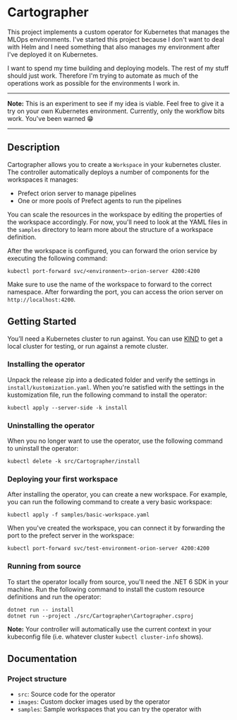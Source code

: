 # Cartographer

This project implements a custom operator for Kubernetes that manages the MLOps environments.
I've started this project because I don't want to deal with Helm and I need something that also manages my
environment after I've deployed it on Kubernetes.

I want to spend my time building and deploying models. The rest of my stuff should just work. Therefore I'm trying
to automate as much of the operations work as possible for the environments I work in.

------------------------------------------------------------------------------------------------------------------------

**Note:** This is an experiment to see if my idea is viable. Feel free to give it a try on your own Kubernetes environment. 
Currently, only the workflow bits work. You've been warned :grin:

------------------------------------------------------------------------------------------------------------------------

## Description

Cartographer allows you to create a `Workspace` in your kubernetes cluster. The controller automatically deploys 
a number of components for the workspaces it manages:

- Prefect orion server to manage pipelines
- One or more pools of Prefect agents to run the pipelines

You can scale the resources in the workspace by editing the properties of the workspace accordingly.
For now, you'll need to look at the YAML files in the `samples` directory to learn more about
the structure of a workspace definition.

After the workspace is configured, you can forward the orion service by executing the following command:

```
kubectl port-forward svc/<environment>-orion-server 4200:4200
```

Make sure to use the name of the workspace to forward to the correct namespace. 
After forwarding the port, you can access the orion server on `http://localhost:4200`.

## Getting Started

You’ll need a Kubernetes cluster to run against. You can use [KIND](https://sigs.k8s.io/kind) to get a local cluster
for testing, or run against a remote cluster. 

### Installing the operator

Unpack the release zip into a dedicated folder and verify the settings in `install/kustomization.yaml`. 
When you're satisfied with the settings in the kustomization file, run the following command
to install the operator:

```
kubectl apply --server-side -k install
```

### Uninstalling the operator

When you no longer want to use the operator, use the following command to uninstall
the operator:

```
kubectl delete -k src/Cartographer/install
```

### Deploying your first workspace

After installing the operator, you can create a new workspace. For example,
you can run the following command to create a very basic workspace:

```
kubectl apply -f samples/basic-workspace.yaml
```

When you've created the workspace, you can connect it by forwarding the port
to the prefect server in the workspace:

```
kubectl port-forward svc/test-environment-orion-server 4200:4200
```

### Running from source

To start the operator locally from source, you'll need the .NET 6 SDK in your machine.
Run the following command to install the custom resource definitions and run the operator:

```
dotnet run -- install
dotnet run --project ./src/Cartographer\Cartographer.csproj
```

**Note:** Your controller will automatically use the current context in your kubeconfig file 
(i.e. whatever cluster `kubectl cluster-info` shows). 

## Documentation

### Project structure

- `src`: Source code for the operator
- `images`: Custom docker images used by the operator
- `samples`: Sample workspaces that you can try the operator with
